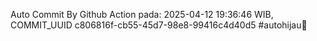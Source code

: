 Auto Commit By Github Action pada: 2025-04-12 19:36:46 WIB, COMMIT_UUID c806816f-cb55-45d7-98e8-99416c4d40d5 #autohijau🗿
